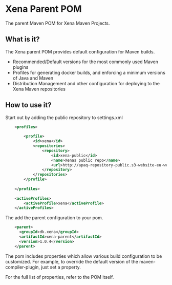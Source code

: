 Xena Parent POM
=================
The parent Maven POM for Xena Maven Projects.

What is it?
-----------
The Xena parent POM provides default configuration for Maven builds.
 
* Recommended/Default versions for the most commonly used Maven plugins
* Profiles for generating docker builds, and enforcing a minimum versions of 
  Java and Maven
* Distribution Management and other configuration for deploying to the 
  Xena Maven repositories

How to use it?
--------------
Start out by adding the public repository to settings.xml
```xml
    <profiles>
   
        <profile>
            <id>xena</id>
            <repositories>
                <repository>
                    <id>xena-public</id>
                    <name>Xenas public repo</name>
                    <url>http://apaq-repository-public.s3-website-eu-west-1.amazonaws.com/release</url>
                </repository>
            </repositories>
        </profile>
   
    </profiles>
 
    <activeProfiles>
        <activeProfile>xena</activeProfile>
    </activeProfiles>  
 ```

The add the parent configuration to your pom.

```xml
    <parent>
      <groupId>dk.xena</groupId>
      <artifactId>xena-parent</artifactId>
      <version>1.0.4</version>
    </parent>
```

The pom includes properties which allow various build configuration to be 
customized.  For example, to override the default version of the
maven-compiler-plugin, just set a property.

For the full list of properties, refer to the POM itself.

